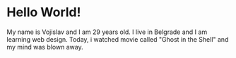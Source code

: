 # Hello World!

My name is Vojislav and I am 29 years old. I live in Belgrade and I am learning web design.
Today, i watched movie called "Ghost in the Shell" and my mind was blown away.
